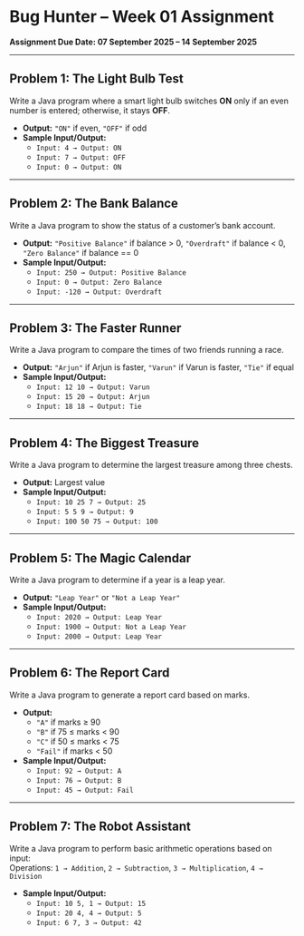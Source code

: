 # Bug Hunter – Week 01 Assignment

**Assignment Due Date: 07 September 2025 – 14 September 2025**

---

## Problem 1: The Light Bulb Test
Write a Java program where a smart light bulb switches **ON** only if an even number is entered; otherwise, it stays **OFF**.
- **Output:** `"ON"` if even, `"OFF"` if odd
- **Sample Input/Output:**
    - `Input: 4 → Output: ON`
    - `Input: 7 → Output: OFF`
    - `Input: 0 → Output: ON`

---

## Problem 2: The Bank Balance
Write a Java program to show the status of a customer’s bank account.
- **Output:** `"Positive Balance"` if balance > 0, `"Overdraft"` if balance < 0, `"Zero Balance"` if balance == 0
- **Sample Input/Output:**
    - `Input: 250 → Output: Positive Balance`
    - `Input: 0 → Output: Zero Balance`
    - `Input: -120 → Output: Overdraft`

---

## Problem 3: The Faster Runner
Write a Java program to compare the times of two friends running a race.
- **Output:** `"Arjun"` if Arjun is faster, `"Varun"` if Varun is faster, `"Tie"` if equal
- **Sample Input/Output:**
    - `Input: 12 10 → Output: Varun`
    - `Input: 15 20 → Output: Arjun`
    - `Input: 18 18 → Output: Tie`

---

## Problem 4: The Biggest Treasure
Write a Java program to determine the largest treasure among three chests.
- **Output:** Largest value
- **Sample Input/Output:**
    - `Input: 10 25 7 → Output: 25`
    - `Input: 5 5 9 → Output: 9`
    - `Input: 100 50 75 → Output: 100`

---

## Problem 5: The Magic Calendar
Write a Java program to determine if a year is a leap year.
- **Output:** `"Leap Year"` or `"Not a Leap Year"`
- **Sample Input/Output:**
    - `Input: 2020 → Output: Leap Year`
    - `Input: 1900 → Output: Not a Leap Year`
    - `Input: 2000 → Output: Leap Year`

---

## Problem 6: The Report Card
Write a Java program to generate a report card based on marks.
- **Output:**
    - `"A"` if marks ≥ 90
    - `"B"` if 75 ≤ marks < 90
    - `"C"` if 50 ≤ marks < 75
    - `"Fail"` if marks < 50
- **Sample Input/Output:**
    - `Input: 92 → Output: A`
    - `Input: 76 → Output: B`
    - `Input: 45 → Output: Fail`

---

## Problem 7: The Robot Assistant
Write a Java program to perform basic arithmetic operations based on input:  
Operations: `1 → Addition`, `2 → Subtraction`, `3 → Multiplication`, `4 → Division`
- **Sample Input/Output:**
    - `Input: 10 5, 1 → Output: 15`
    - `Input: 20 4, 4 → Output: 5`
    - `Input: 6 7, 3 → Output: 42`